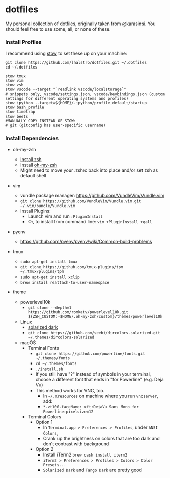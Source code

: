 # dotfiles

My personal collection of dotfiles, originally taken from @karasinsi. You should feel free to use some, all, or none of these.

### Install Profiles

I recommend using [stow](https://www.gnu.org/software/stow/) to set these up on your machine:

```
git clone https://github.com/lhalstro/dotfiles.git ~/.dotfiles
cd ~/.dotfiles

stow tmux
stow vim
stow zsh
stow vscode --target "`readlink vscode/localstorage`"
# snippets only, vscode/settings.json, vscode/keybindings.json (custom settings for different operating systems and profiles)
stow ipython --target=${HOME}/.ipython/profile_default/startup
stow bash_profile
stow timetrap
stow beets
#MANUALLY COPY INSTEAD OF STOW:
# git (gitconfig has user-specific username)

```

### Install Dependencies
- oh-my-zsh
    - [Install zsh](https://github.com/ohmyzsh/ohmyzsh/wiki/Installing-ZSH)
    - Install [oh-my-zsh](https://ohmyz.sh/#install)
    - Might need to move your .zshrc back into place and/or set zsh as default shell
- vim
    - vundle package manager: https://github.com/VundleVim/Vundle.vim
    - `git clone https://github.com/VundleVim/Vundle.vim.git ~/.vim/bundle/Vundle.vim`
    - Install Plugins:
        - Launch vim and run `:PluginInstall`
        - Or, to install from command line: `vim +PluginInstall +qall`
- pyenv
    - https://github.com/pyenv/pyenv/wiki/Common-build-problems
- tmux
    - `sudo apt-get install tmux`
    - `git clone https://github.com/tmux-plugins/tpm ~/.tmux/plugins/tpm`
    - `sudo apt-get install xclip`
    - `brew install reattach-to-user-namespace`

- theme
    - powerlevel10k
        - `git clone --depth=1 https://github.com/romkatv/powerlevel10k.git ${ZSH_CUSTOM:-$HOME/.oh-my-zsh/custom}/themes/powerlevel10k`
    - Linux
        - [solarized dark](https://github.com/seebi/dircolors-solarized)
        - `git clone https://github.com/seebi/dircolors-solarized.git ~/.themes/dircolors-solarized`
    - macOS
        - Terminal Fonts
            - `git clone https://github.com/powerline/fonts.git ~/.themes/fonts`
            - `cd ~/.themes/fonts`
            - `./install.sh`
            - If you still have "?" instead of symbols in your terminal, choose a different font that ends in "for Powerline" (e.g. Deja Vu)
            - This method works for VNC, too.
                - In `~/.Xresources` on machine where you run `vncserver`, add:
                - `*.vt100.faceName: xft:DejaVu Sans Mono for Powerline:pixelsize=12`
        - Terminal Colors
            - Option 1
                - In `Terminal.app > Preferences > Profiles`, under `ANSI Colors`,
                - Crank up the brightness on colors that are too dark and don't contrast with background
            - Option 2
                - Install iTerm2 `brew cask install iterm2`
                - `iTerm2 > Preferences > Profiles > Colors > Color Presets...`
                - `Solarized Dark` and `Tango Dark` are pretty good
